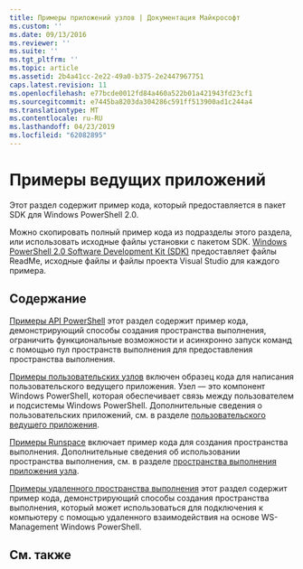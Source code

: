 ```yaml
---
title: Примеры приложений узлов | Документация Майкрософт
ms.custom: ''
ms.date: 09/13/2016
ms.reviewer: ''
ms.suite: ''
ms.tgt_pltfrm: ''
ms.topic: article
ms.assetid: 2b4a41cc-2e22-49a0-b375-2e2447967751
caps.latest.revision: 11
ms.openlocfilehash: e77bcde0012fd84a460a522b01a421943fd23cf1
ms.sourcegitcommit: e7445ba8203da304286c591ff513900ad1c244a4
ms.translationtype: MT
ms.contentlocale: ru-RU
ms.lasthandoff: 04/23/2019
ms.locfileid: "62082895"
---
```

# <a name="host-application-samples"></a>Примеры ведущих приложений

Этот раздел содержит пример кода, который предоставляется в пакет SDK для Windows PowerShell 2.0.

 Можно скопировать полный пример кода из подразделы этого раздела, или использовать исходные файлы установки с пакетом SDK. [Windows PowerShell 2.0 Software Development Kit (SDK)](https://www.microsoft.com/en-us/download/details.aspx?id=2560) предоставляет файлы ReadMe, исходные файлы и файлы проекта Visual Studio для каждого примера.

## <a name="in-this-section"></a>Содержание

 [Примеры API PowerShell](./windows-powershell-api-samples.md) этот раздел содержит пример кода, демонстрирующий способы создания пространства выполнения, ограничить функциональные возможности и асинхронно запуск команд с помощью пул пространств выполнения для предоставления пространства выполнения.

 [Примеры пользовательских узлов](./custom-host-samples.md) включен образец кода для написания пользовательского ведущего приложения. Узел — это компонент Windows PowerShell, которая обеспечивает связь между пользователем и подсистемы Windows PowerShell. Дополнительные сведения о пользовательских приложений, см. в разделе [пользовательского ведущего приложения](https://msdn.microsoft.com/en-us/library/ee706563(v=vs.85).aspx).

 [Примеры Runspace](./runspace-samples.md) включает пример кода для создания пространства выполнения. Дополнительные сведения об использовании пространства выполнения, см. в разделе [пространства выполнения приложения узла](https://msdn.microsoft.com/en-us/library/ee706563(v=vs.85).aspx).

 [Примеры удаленного пространства выполнения](./remote-runspace-samples.md) этот раздел содержит пример кода, демонстрирующий способы создания пространства выполнения, который может использоваться для подключения к компьютеру с помощью удаленного взаимодействия на основе WS-Management Windows PowerShell.

## <a name="see-also"></a>См. также
